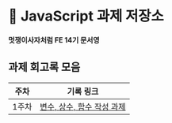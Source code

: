 # 📁 JavaScript 과제 저장소
#### 멋쟁이사자처럼 FE 14기 문서영

## 과제 회고록 모음

|주차|기록 링크|
|---|---|
|1주차|[변수, 상수, 함수 작성 과제](./md/week1)|
